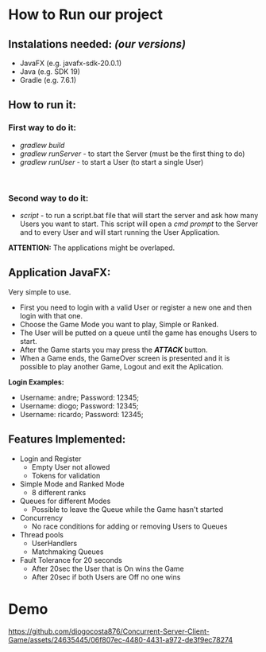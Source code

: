 # __How to Run our project__

## __Instalations needed:__ <i>(our versions)</i>
- JavaFX (e.g. javafx-sdk-20.0.1)
- Java (e.g. SDK 19)
- Gradle (e.g. 7.6.1)

## __How to run it:__
### <b>First way to do it:</b>
- <i>gradlew build</i>
- <i>gradlew runServer</i> - to start the Server (must be the first thing to do)
- <i>gradlew runUser</i> - to start a User (to start a single User)
<br>

### <b>Second way to do it:</b>
- <i>script</i> - to run a script.bat file that will start the server and ask how many Users you want to start. This script will open a <i>cmd prompt</i> to the Server and to every User and will start running the User Application.<br>

<b>ATTENTION:</b> The applications might be overlaped.

## __Application JavaFX:__
Very simple to use. 
- First you need to login with a valid User or register a new one and then login with that one.
- Choose the Game Mode you want to play, Simple or Ranked.
- The User will be putted on a queue until the game has enoughs Users to start.
- After the Game starts you may press the <b><i>ATTACK</i></b> button.
- When a Game ends, the GameOver screen is presented and it is possible to play another Game, Logout and exit the Aplication.<br>

<b>Login Examples:</b>
- Username: andre; Password: 12345;
- Username: diogo; Password: 12345;
- Username: ricardo; Password: 12345;

## __Features Implemented:__
- Login and Register 
    - Empty User not allowed
    - Tokens for validation
- Simple Mode and Ranked Mode 
    - 8 different ranks
- Queues for different Modes
    - Possible to leave the Queue while the Game hasn't started
- Concurrency
    - No race conditions for adding or removing Users to Queues
- Thread pools
    - UserHandlers 
    - Matchmaking Queues
- Fault Tolerance for 20 seconds
    - After 20sec the User that is On wins the Game
    - After 20sec if both Users are Off no one wins

# Demo

https://github.com/diogocosta876/Concurrent-Server-Client-Game/assets/24635445/06f807ec-4480-4431-a972-de3f9ec78274


